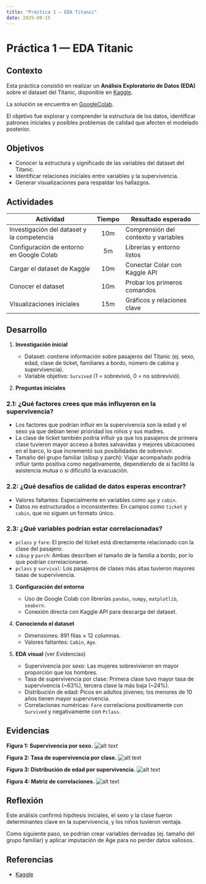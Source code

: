 ```yaml
---
title: "Práctica 1 — EDA Titanic"
date: 2025-08-15
---
```


# Práctica 1 — EDA Titanic

## Contexto

Esta práctica consistió en realizar un **Análisis Exploratorio de Datos (EDA)** sobre el dataset del Titanic, disponible en [Kaggle](https://www.kaggle.com/competitions/titanic/data).

La solución se encuentra en  [GoogleColab](https://colab.research.google.com/drive/1pCw_QCZsqQB8gcLmOhqY-XBz3gmItlxT?usp=sharing).

El objetivo fue explorar y comprender la estructura de los datos, identificar patrones iniciales y posibles problemas de calidad que afecten el modelado posterior.

## Objetivos

- Conocer la estructura y significado de las variables del dataset del Titanic.  
- Identificar relaciones iniciales entre variables y la supervivencia.  
- Generar visualizaciones para respaldar los hallazgos.  

## Actividades 

| Actividad                                   | Tiempo | Resultado esperado                   |
|---------------------------------------------|:------:|--------------------------------------|
| Investigación del dataset y la competencia  | 10m    | Comprensión del contexto y variables |
| Configuración de entorno en Google Colab    | 5m     | Librerías y entorno listos           |
| Cargar el dataset de Kaggle                 | 10m    | Conectar Colar con Kaggle API        |
| Conocer el dataset                          | 10m    | Probar los primeros comandos         |
| Visualizaciones iniciales                   | 15m    | Gráficos y relaciones clave          |

## Desarrollo

1. **Investigación inicial**  
    - Dataset: contiene información sobre pasajeros del Titanic (ej. sexo, edad, clase de ticket, familiares a bordo, número de cabina y supervivencia).  
    - Variable objetivo: `Survived` (1 = sobrevivió, 0 = no sobrevivió).  

2. **Preguntas iniciales**

### 2.1: ¿Qué factores crees que más influyeron en la supervivencia?
- Los factores que podrían influir en la supervivencia son la edad y el sexo ya que debían tener prioridad los niños y sus madres.  
- La clase de ticket también podría influir ya que los pasajeros de primera clase tuvieron mayor acceso a botes salvavidas y mejores ubicaciones en el barco, lo que incrementó sus posibilidades de sobrevivir.  
- Tamaño del grupo familiar (sibsp y parch): Viajar acompañado podría influir tanto positiva como negativamente, dependiendo de si facilitó la asistencia mutua o si dificultó la evacuación.  

### 2.2: ¿Qué desafíos de calidad de datos esperas encontrar?
- Valores faltantes: Especialmente en variables como `age` y `cabin`.  
- Datos no estructurados o inconsistentes: En campos como `ticket` y `cabin`, que no siguen un formato único.  

### 2.3: ¿Qué variables podrían estar correlacionadas?
- `pclass` y `fare`: El precio del ticket está directamente relacionado con la clase del pasajero.  
- `sibsp` y `parch`: Ambas describen el tamaño de la familia a bordo, por lo que podrían correlacionarse.  
- `pclass` y `survival`: Los pasajeros de clases más altas tuvieron mayores tasas de supervivencia.  


3. **Configuración del entorno**  
   - Uso de Google Colab con librerías `pandas`, `numpy`, `matplotlib`, `seaborn`.  
   - Conexión directa con Kaggle API para descarga del dataset.  

4. **Conociendo el dataset**  
   - Dimensiones: 891 filas × 12 columnas.  
   - Valores faltantes: `Cabin`, `Age`.  

5. **EDA visual** (ver Evidencias)  
    - Supervivencia por sexo: Las mujeres sobrevivieron en mayor proporción que los hombres.  
    - Tasa de supervivencia por clase: Primera clase tuvo mayor tasa de supervivencia (~63%), tercera clase la más baja (~24%).  
    - Distribución de edad: Picos en adultos jóvenes; los menores de 10 años tienen mayor supervivencia.  
    - Correlaciones numéricas: `Fare` correlaciona positivamente con `Survived` y negativamente con `Pclass`.  

## Evidencias
**Figura 1: Supervivencia por sexo.**
![alt text](image.png)

**Figura 2: Tasa de supervivencia por clase.**
![alt text](image-2.png)

**Figura 3: Distribución de edad por supervivencia.**
![alt text](image-3.png)

**Figura 4: Matriz de correlaciones.**
![alt text](image-1.png)

## Reflexión

Este análisis confirmó hipótesis iniciales, el sexo y la clase fueron determinantes clave en la supervivencia, y los niños tuvieron ventaja.

Como siguiente paso, se podrían crear variables derivadas (ej. tamaño del grupo familiar) y aplicar imputación de Age para no perder datos valiosos.

## Referencias
- [Kaggle](https://www.kaggle.com/competitions/titanic/data)






